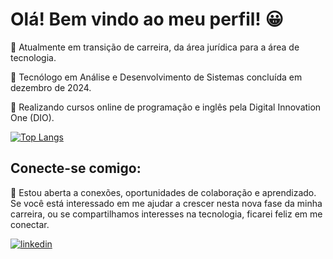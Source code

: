 # Olá! Bem vindo ao meu perfil! 😀

📌 Atualmente em transição de carreira, da área jurídica para a área de tecnologia.

📌 Tecnólogo em Análise e Desenvolvimento de Sistemas concluída em dezembro de 2024.

📌 Realizando cursos online de programação e inglês pela Digital Innovation One (DIO).  

[![Top Langs](https://github-readme-stats.vercel.app/api/top-langs/?username=hsoaresbianca)](https://github.com/hsoaresbianca/github-readme-stats)

## Conecte-se comigo:
📌 Estou aberta a conexões, oportunidades de colaboração e aprendizado. Se você está interessado em me ajudar a crescer nesta nova fase da minha carreira, ou se compartilhamos interesses na tecnologia, ficarei feliz em me conectar.

[![linkedin](https://img.shields.io/badge/linkedin-blue?style=for-the-badge&logo=linkedin&logoColor=white)](https://www.linkedin.com/in/hsoaresbianca/)
